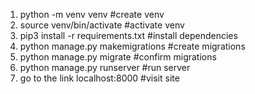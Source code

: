 1. python -m venv venv              #create venv
2. source venv/bin/activate         #activate venv
3. pip3 install -r requirements.txt #install dependencies
4. python manage.py makemigrations  #create migrations
5. python manage.py migrate         #confirm migrations
6. python manage.py runserver       #run server
7. go to the link localhost:8000    #visit site